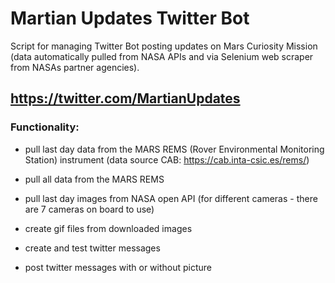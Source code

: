# Martian Updates Twitter Bot
Script for managing Twitter Bot posting updates on Mars Curiosity Mission (data automatically pulled from NASA APIs and via Selenium web scraper from NASAs partner agencies).

## https://twitter.com/MartianUpdates

### Functionality:

* pull last day data from the MARS REMS (Rover Environmental Monitoring Station) instrument (data source CAB: https://cab.inta-csic.es/rems/)

* pull all data from the MARS REMS

* pull last day images from NASA open API (for different cameras - there are 7 cameras on board to use)

* create gif files from downloaded images

* create and test twitter messages

* post twitter messages with or without picture

